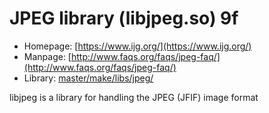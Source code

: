 # JPEG library (libjpeg.so) 9f
 - Homepage: [https://www.ijg.org/](https://www.ijg.org/)
 - Manpage: [http://www.faqs.org/faqs/jpeg-faq/](http://www.faqs.org/faqs/jpeg-faq/)
 - Library: [master/make/libs/jpeg/](https://github.com/Freetz-NG/freetz-ng/tree/master/make/libs/jpeg/)

libjpeg is a library for handling the JPEG (JFIF) image format
